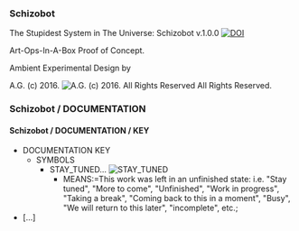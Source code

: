 ### Schizobot

The Stupidest System in The Universe: Schizobot v.1.0.0
[![DOI](https://zenodo.org/badge/68600054.svg)](https://zenodo.org/badge/latestdoi/68600054)

Art-Ops-In-A-Box Proof of Concept.


Ambient Experimental Design by


A.G. (c) 2016. ![A.G. (c) 2016. All Rights Reserved](https://historiotheque.files.wordpress.com/2016/11/ag_signature_official_2015_50px_cropped.jpg) All Rights Reserved.

### Schizobot / DOCUMENTATION
#### Schizobot / DOCUMENTATION / KEY
* DOCUMENTATION KEY
  * SYMBOLS
    * STAY_TUNED... ![STAY_TUNED](https://historiotheque.files.wordpress.com/2016/11/ag_method_signature_stay_tuned_symbol_for_repos_03nov16a-11h16_50px_croppedb.jpg)
      * MEANS:=This work was left in an unfinished state: i.e. "Stay tuned", "More to come", "Unfinished", "Work in progress", "Taking a break", "Coming back to this in a moment", "Busy", "We will return to this later", "incomplete", etc.;
* [...]

